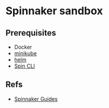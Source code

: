 
# Spinnaker sandbox

## Prerequisites

* Docker
* [minikube](https://kubernetes.io/docs/tasks/tools/install-minikube/)
* [helm](https://helm.sh/)
* [Spin CLI](https://www.spinnaker.io/guides/spin/)

## Refs

* [Spinnaker Guides](https://www.spinnaker.io/guides/)
